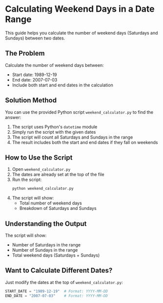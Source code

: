 # Calculating Weekend Days in a Date Range

This guide helps you calculate the number of weekend days (Saturdays and Sundays) between two dates.

## The Problem
Calculate the number of weekend days between:
- Start date: 1989-12-19
- End date: 2007-07-03
- Include both start and end dates in the calculation

## Solution Method

You can use the provided Python script `weekend_calculator.py` to find the answer:

1. The script uses Python's `datetime` module
2. Simply run the script with the given dates
3. The script will count all Saturdays and Sundays in the range
4. The result includes both the start and end dates if they fall on weekends

## How to Use the Script

1. Open `weekend_calculator.py`
2. The dates are already set at the top of the file
3. Run the script:
   ```bash
   python weekend_calculator.py
   ```
4. The script will show:
   - Total number of weekend days
   - Breakdown of Saturdays and Sundays

## Understanding the Output

The script will show:
- Number of Saturdays in the range
- Number of Sundays in the range
- Total weekend days (Saturdays + Sundays)

## Want to Calculate Different Dates?

Just modify the dates at the top of `weekend_calculator.py`:
```python
START_DATE = "1989-12-19"  # Format: YYYY-MM-DD
END_DATE = "2007-07-03"    # Format: YYYY-MM-DD
```
